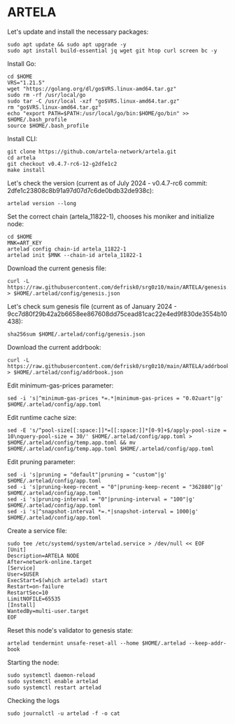 # ARTELA

Let's update and install the necessary packages:
````
sudo apt update && sudo apt upgrade -y
sudo apt install build-essential jq wget git htop curl screen bc -y
````
Install Go:
````
cd $HOME
VRS="1.21.5"
wget "https://golang.org/dl/go$VRS.linux-amd64.tar.gz"
sudo rm -rf /usr/local/go
sudo tar -C /usr/local -xzf "go$VRS.linux-amd64.tar.gz"
rm "go$VRS.linux-amd64.tar.gz"
echo "export PATH=$PATH:/usr/local/go/bin:$HOME/go/bin" >> $HOME/.bash_profile
source $HOME/.bash_profile
````
Install CLI:
````
git clone https://github.com/artela-network/artela.git
cd artela
git checkout v0.4.7-rc6-12-g2dfe1c2
make install
````
Let's check the version (current as of July 2024 - v0.4.7-rc6 commit: 2dfe1c23808c8b91a97d07d7c6de0bdb32de938c):
````
artelad version --long
````
Set the correct chain (artela_11822-1), chooses his moniker and initialize node:
````
cd $HOME
MNK=ART_KEY
artelad config chain-id artela_11822-1
artelad init $MNK --chain-id artela_11822-1
````
Download the current genesis file:
````
curl -L https://raw.githubusercontent.com/defrisk0/srg0z10/main/ARTELA/genesis.json > $HOME/.artelad/config/genesis.json
````
Let's check sum genesis file (current as of January 2024 - 9cc7d80f29b42a2b6658ee867608dd75cead81cac22e4ed9f830de3554b10438):
````
sha256sum $HOME/.artelad/config/genesis.json
````
Download the current addrbook:
````
curl -L https://raw.githubusercontent.com/defrisk0/srg0z10/main/ARTELA/addrbook.json > $HOME/.artelad/config/addrbook.json
````
Edit minimum-gas-prices parameter:
````
sed -i 's|^minimum-gas-prices *=.*|minimum-gas-prices = "0.02uart"|g' $HOME/.artelad/config/app.toml
````
Edit runtime cache size:
````
sed -E 's/^pool-size[[:space:]]*=[[:space:]]*[0-9]+$/apply-pool-size = 10\nquery-pool-size = 30/' $HOME/.artelad/config/app.toml > $HOME/.artelad/config/temp.app.toml && mv $HOME/.artelad/config/temp.app.toml $HOME/.artelad/config/app.toml
````
Edit pruning parameter:
````
sed -i 's|pruning = "default"|pruning = "custom"|g' $HOME/.artelad/config/app.toml
sed -i 's|pruning-keep-recent = "0"|pruning-keep-recent = "362880"|g' $HOME/.artelad/config/app.toml
sed -i 's|pruning-interval = "0"|pruning-interval = "100"|g' $HOME/.artelad/config/app.toml
sed -i 's|^snapshot-interval *=.*|snapshot-interval = 1000|g' $HOME/.artelad/config/app.toml
````
Create a service file:
````
sudo tee /etc/systemd/system/artelad.service > /dev/null << EOF
[Unit]
Description=ARTELA NODE
After=network-online.target
[Service]
User=$USER
ExecStart=$(which artelad) start
Restart=on-failure
RestartSec=10
LimitNOFILE=65535
[Install]
WantedBy=multi-user.target
EOF
````
Reset this node's validator to genesis state:
````
artelad tendermint unsafe-reset-all --home $HOME/.artelad --keep-addr-book
````
Starting the node:
````
sudo systemctl daemon-reload
sudo systemctl enable artelad
sudo systemctl restart artelad
````
Checking the logs
````
sudo journalctl -u artelad -f -o cat
````
